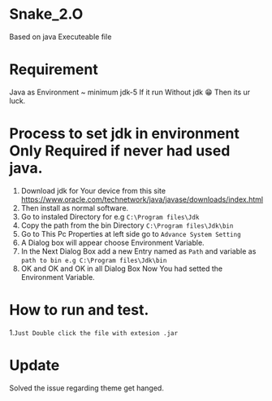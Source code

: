 # Snake_2.O
Based on java Executeable file

# Requirement 
Java as Environment ~ minimum jdk-5
If it run Without jdk 😁 Then its ur luck.

# Process to set jdk in environment Only Required if never had used java. 
1. Download jdk for Your device from this site https://www.oracle.com/technetwork/java/javase/downloads/index.html
2. Then install as normal software.
3. Go to instaled Directory for e.g `C:\Program files\Jdk`
4. Copy the path from the bin Directory `C:\Program files\Jdk\bin`
5. Go to This Pc Properties at left side go to `Advance System Setting`
6. A Dialog box will appear choose Environment Variable.
7. In the Next Dialog Box add a new Entry named as `Path` and variable as `path to bin e.g C:\Program files\Jdk\bin`
8. OK and OK and OK in all Dialog Box Now You had setted the Environment Variable.

# How to run and test.
1.`Just Double click the file with extesion .jar`

# Update
Solved the issue regarding theme get hanged.
